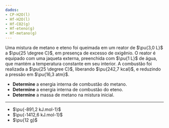 ```yaml
---
dados:
- CP-H2O(l)
- Hf-H2O(l)
- Hf-CO2(g)
- Hf-eteno(g)
- Hf-metano(g)
---
```


Uma mistura de metano e eteno foi queimada em um reator de $\pu{3,0 L}$ a $\pu{25 \degree C}$, em presença de excesso de oxigênio. O reator é equipado com uma jaqueta externa, preenchida com $\pu{1 L}$ de água, que mantém a temperatura constante em seu interior. A combustão foi realizada a $\pu{25 \degree C}$, liberando $\pu{242,7 kcal}$, e reduzindo a pressão em $\pu{16,3 atm}$.

- **Determine** a energia interna de combustão do metano.
- **Determine** a energia interna de combustão do eteno.
- **Determine** a massa de metano na mistura inicial.

---

- $\pu{-891,2 kJ.mol-1}$
- $\pu{-1412,6 kJ.mol-1}$
- $\pu{12 g}$
